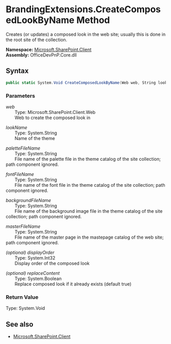 # BrandingExtensions.CreateComposedLookByName Method  
Creates (or updates) a composed look in the web site; usually this is done in the root site of the collection.  

**Namespace:** [Microsoft.SharePoint.Client](Microsoft.SharePoint.Client.md)  
**Assembly:** OfficeDevPnP.Core.dll  
## Syntax
```C#
public static System.Void CreateComposedLookByName(Web web, String lookName, String paletteFileName, String fontFileName, String backgroundFileName, String masterFileName, Int32 displayOrder, Boolean replaceContent)
```
### Parameters
*web*  
&emsp;&emsp;Type: Microsoft.SharePoint.Client.Web  
&emsp;&emsp;Web to create the composed look in  
  
*lookName*  
&emsp;&emsp;Type: System.String  
&emsp;&emsp;Name of the theme  
  
*paletteFileName*  
&emsp;&emsp;Type: System.String  
&emsp;&emsp;File name of the palette file in the theme catalog of the site collection; path component ignored.  
  
*fontFileName*  
&emsp;&emsp;Type: System.String  
&emsp;&emsp;File name of the font file in the theme catalog of the site collection; path component ignored.  
  
*backgroundFileName*  
&emsp;&emsp;Type: System.String  
&emsp;&emsp;File name of the background image file in the theme catalog of the site collection; path component ignored.  
  
*masterFileName*  
&emsp;&emsp;Type: System.String  
&emsp;&emsp;File name of the master page in the mastepage catalog of the web site; path component ignored.  
  
*(optional) displayOrder*  
&emsp;&emsp;Type: System.Int32  
&emsp;&emsp;Display order of the composed look  
  
*(optional) replaceContent*  
&emsp;&emsp;Type: System.Boolean  
&emsp;&emsp;Replace composed look if it already exists (default true)  
  
### Return Value
Type: System.Void  

## See also
- [Microsoft.SharePoint.Client](Microsoft.SharePoint.Client.md)
